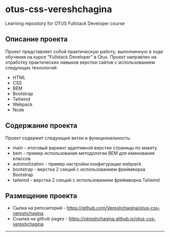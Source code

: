 # otus-css-vereshchagina

Learning repository for OTUS Fullstack Developer course

## Описание проекта

Проект представляет собой практическую работу, выполненную в ходе обучения на курсе
"Fullstack Developer" в Otus. Проект направлен на отработку практических навыков
верстки сайтов с использованием следующих технологий:

- HTML
- CSS
- BEM
- Bootstrap
- Tailwind
- Webpack
- Node

## Содержание проекта

Проект содержит следующие ветки и функциональность:

- main - итоговый вариант адаптивной верстки страницы по макету
- bem - пример использования методологии ВЕМ для именования классов
- automotization - пример настройки конфигурации webpack
- bootstrap - верстка 2 секций с использованием фреймворка Bootstrap
- tailwind - верстка 2 секций с использованием фреймворка Tailwind

## Размещение проекта

- Сылка на репозиторий - https://github.com/Vereshchagina/otus-css-vereshchagina
- Ссылка на github pages - https://vereshchagina.github.io/otus-css-vereshchagina

---
